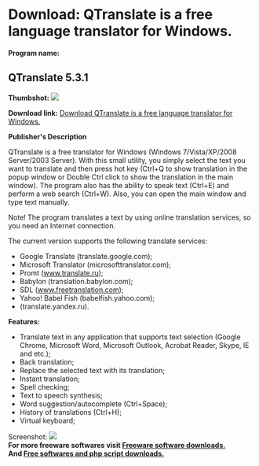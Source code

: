 # Download: QTranslate is a free language translator for Windows.

**Program name:**

## QTranslate 5.3.1

  
**Thumbshot:** ![](http://www.freewarefiles.com/screenshot/qtranslate_md.jpg)   
  
**Download link:** [Download QTranslate is a free language translator for Windows.](http://freesoftwares.boysofts.com/QTranslate_program_74863.html)  
  


**Publisher's Description**  
  


QTranslate is a free translator for Windows (Windows 7/Vista/XP/2008 Server/2003 Server). With this small utility, you simply select the text you want to translate and then press hot key (Ctrl+Q to show translation in the popup window or Double Ctrl click to show the translation in the main window). The program also has the ability to speak text (Ctrl+E) and perform a web search (Ctrl+W). Also, you can open the main window and type text manually. 

Note! The program translates a text by using online translation services, so you need an Internet connection.

The current version supports the following translate services: 

  * Google Translate (translate.google.com); 
  * Microsoft Translator (microsofttranslator.com); 
  * Promt (www.translate.ru); 
  * Babylon (translation.babylon.com); 
  * SDL (www.freetranslation.com); 
  * Yahoo! Babel Fish (babelfish.yahoo.com); 
  * (translate.yandex.ru). 

**Features:**

  * Translate text in any application that supports text selection (Google Chrome, Microsoft Word, Microsoft Outlook, Acrobat Reader, Skype, IE and etc.); 
  * Back translation; 
  * Replace the selected text with its translation; 
  * Instant translation; 
  * Spell checking; 
  * Text to speech synthesis; 
  * Word suggestion/autocomplete (Ctrl+Space); 
  * History of translations (Ctrl+H); 
  * Virtual keyboard; 

  
  
Screenshot: ![](http://www.freewarefiles.com/screenshot/qtranslate.jpg)   
**For more freeware softwares visit [Freeware software downloads.](http://freesoftwares.boysofts.com/)**   
**And [Free softwares and php script downloads.](http://www.boysofts.com/)**
